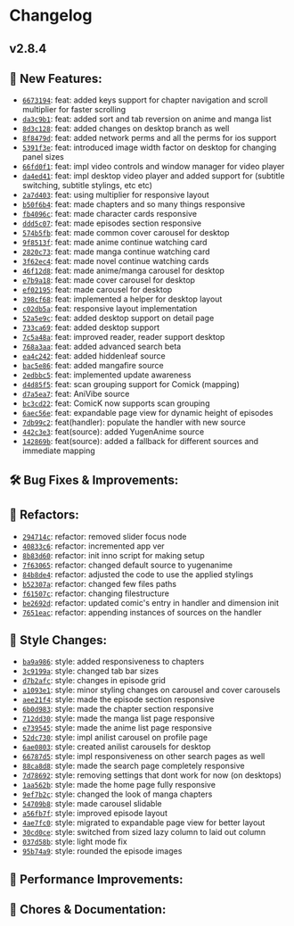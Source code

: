 # Changelog
## v2.8.4

## 🎉 New Features:
* [`6673194`](https://github.com/RyanYuuki/AnymeX/commit/6673194): feat: added keys support for chapter navigation and scroll multiplier for faster scrolling
* [`da3c9b1`](https://github.com/RyanYuuki/AnymeX/commit/da3c9b1): feat: added sort and tab reversion on anime and manga list
* [`8d3c128`](https://github.com/RyanYuuki/AnymeX/commit/8d3c128): feat: added changes on desktop branch as well
* [`8f8479d`](https://github.com/RyanYuuki/AnymeX/commit/8f8479d): feat: added network perms and all the perms for ios support
* [`5391f3e`](https://github.com/RyanYuuki/AnymeX/commit/5391f3e): feat: introduced image width factor on desktop for changing panel sizes
* [`66fd0f1`](https://github.com/RyanYuuki/AnymeX/commit/66fd0f1): feat: impl video controls and window manager for video player
* [`da4ed41`](https://github.com/RyanYuuki/AnymeX/commit/da4ed41): feat: impl desktop video player and added support for (subtitle switching, subtitle stylings, etc etc)
* [`2a7d403`](https://github.com/RyanYuuki/AnymeX/commit/2a7d403): feat: using multiplier for responsive layout
* [`b50f6b4`](https://github.com/RyanYuuki/AnymeX/commit/b50f6b4): feat: made chapters and so many things responsive
* [`fb4096c`](https://github.com/RyanYuuki/AnymeX/commit/fb4096c): feat: made character cards responsive
* [`ddd5c07`](https://github.com/RyanYuuki/AnymeX/commit/ddd5c07): feat: made episodes section responsive
* [`574b5fb`](https://github.com/RyanYuuki/AnymeX/commit/574b5fb): feat: made common cover carousel for desktop
* [`9f8513f`](https://github.com/RyanYuuki/AnymeX/commit/9f8513f): feat: made anime continue watching card
* [`2820c73`](https://github.com/RyanYuuki/AnymeX/commit/2820c73): feat: made manga continue watching card
* [`3f62ec4`](https://github.com/RyanYuuki/AnymeX/commit/3f62ec4): feat: made novel continue watching cards
* [`46f12d8`](https://github.com/RyanYuuki/AnymeX/commit/46f12d8): feat: made anime/manga carousel for desktop
* [`e7b9a18`](https://github.com/RyanYuuki/AnymeX/commit/e7b9a18): feat: made cover carousel for desktop
* [`ef02195`](https://github.com/RyanYuuki/AnymeX/commit/ef02195): feat: made carousel for desktop
* [`398cf68`](https://github.com/RyanYuuki/AnymeX/commit/398cf68): feat: implemented a helper for desktop layout
* [`c02db5a`](https://github.com/RyanYuuki/AnymeX/commit/c02db5a): feat: responsive layout implementation
* [`52a5e9c`](https://github.com/RyanYuuki/AnymeX/commit/52a5e9c): feat: added desktop support on detail page
* [`733ca69`](https://github.com/RyanYuuki/AnymeX/commit/733ca69): feat: added desktop support
* [`7c5a48a`](https://github.com/RyanYuuki/AnymeX/commit/7c5a48a): feat: improved reader, reader support desktop
* [`768a3aa`](https://github.com/RyanYuuki/AnymeX/commit/768a3aa): feat: added advanced search beta
* [`ea4c242`](https://github.com/RyanYuuki/AnymeX/commit/ea4c242): feat: added hiddenleaf source
* [`bac5e86`](https://github.com/RyanYuuki/AnymeX/commit/bac5e86): feat: added mangafire source
* [`2edbbc5`](https://github.com/RyanYuuki/AnymeX/commit/2edbbc5): feat: implemented update awareness
* [`d4d85f5`](https://github.com/RyanYuuki/AnymeX/commit/d4d85f5): feat: scan grouping support for Comick (mapping)
* [`d7a5ea7`](https://github.com/RyanYuuki/AnymeX/commit/d7a5ea7): feat: AniVibe source
* [`bc3cd22`](https://github.com/RyanYuuki/AnymeX/commit/bc3cd22): feat: ComicK now supports  scan grouping
* [`6aec56e`](https://github.com/RyanYuuki/AnymeX/commit/6aec56e): feat: expandable page view for dynamic height of episodes
* [`7db99c2`](https://github.com/RyanYuuki/AnymeX/commit/7db99c2): feat(handler): populate the handler with new source
* [`442c3e3`](https://github.com/RyanYuuki/AnymeX/commit/442c3e3): feat(source): added YugenAnime source
* [`142869b`](https://github.com/RyanYuuki/AnymeX/commit/142869b): feat(source): added a fallback for different sources and immediate mapping
## 🛠️ Bug Fixes & Improvements:

## 🔧 Refactors:
* [`294714c`](https://github.com/RyanYuuki/AnymeX/commit/294714c): refactor: removed slider focus node
* [`40833c6`](https://github.com/RyanYuuki/AnymeX/commit/40833c6): refactor: incremented app ver
* [`8b83d60`](https://github.com/RyanYuuki/AnymeX/commit/8b83d60): refactor: init inno script for making setup
* [`7f63065`](https://github.com/RyanYuuki/AnymeX/commit/7f63065): refactor: changed default source to yugenanime
* [`84b8de4`](https://github.com/RyanYuuki/AnymeX/commit/84b8de4): refactor: adjusted the code to use the applied stylings
* [`b52307a`](https://github.com/RyanYuuki/AnymeX/commit/b52307a): refactor: changed few files paths
* [`f61507c`](https://github.com/RyanYuuki/AnymeX/commit/f61507c): refactor: changing filestructure
* [`be2692d`](https://github.com/RyanYuuki/AnymeX/commit/be2692d): refactor: updated comic's entry in handler and dimension init
* [`7651eac`](https://github.com/RyanYuuki/AnymeX/commit/7651eac): refactor: appending instances of sources on the handler
## 🎨 Style Changes:
* [`ba9a986`](https://github.com/RyanYuuki/AnymeX/commit/ba9a986): style: added responsiveness to chapters
* [`3c9199a`](https://github.com/RyanYuuki/AnymeX/commit/3c9199a): style: changed tab bar sizes
* [`d7b2afc`](https://github.com/RyanYuuki/AnymeX/commit/d7b2afc): style: changes in episode grid
* [`a1093e1`](https://github.com/RyanYuuki/AnymeX/commit/a1093e1): style: minor styling changes on carousel and cover carousels
* [`aee21f4`](https://github.com/RyanYuuki/AnymeX/commit/aee21f4): style: made the episode section responsive
* [`6b0d983`](https://github.com/RyanYuuki/AnymeX/commit/6b0d983): style: made the chapter section responsive
* [`712dd30`](https://github.com/RyanYuuki/AnymeX/commit/712dd30): style: made the manga list page responsive
* [`e739545`](https://github.com/RyanYuuki/AnymeX/commit/e739545): style: made the anime list page responsive
* [`52dc730`](https://github.com/RyanYuuki/AnymeX/commit/52dc730): style: impl anilist carousel on profile page
* [`6ae0803`](https://github.com/RyanYuuki/AnymeX/commit/6ae0803): style: created anilist carousels for desktop
* [`66787d5`](https://github.com/RyanYuuki/AnymeX/commit/66787d5): style: impl responsiveness on other search pages as well
* [`88ca8d8`](https://github.com/RyanYuuki/AnymeX/commit/88ca8d8): style: made the search page completely responsive
* [`7d78692`](https://github.com/RyanYuuki/AnymeX/commit/7d78692): style: removing settings that dont work for now (on desktops)
* [`1aa562b`](https://github.com/RyanYuuki/AnymeX/commit/1aa562b): style: made the home page fully responsive
* [`9ef7b2c`](https://github.com/RyanYuuki/AnymeX/commit/9ef7b2c): style: changed the look of manga chapters
* [`54709b8`](https://github.com/RyanYuuki/AnymeX/commit/54709b8): style: made carousel slidable
* [`a56fb7f`](https://github.com/RyanYuuki/AnymeX/commit/a56fb7f): style: improved episode layout
* [`4ae7fc0`](https://github.com/RyanYuuki/AnymeX/commit/4ae7fc0): style: migrated to expandable page view for better layout
* [`30cd0ce`](https://github.com/RyanYuuki/AnymeX/commit/30cd0ce): style: switched from sized lazy column to laid out column
* [`037d58b`](https://github.com/RyanYuuki/AnymeX/commit/037d58b): style: light mode fix
* [`95b74a9`](https://github.com/RyanYuuki/AnymeX/commit/95b74a9): style: rounded the episode images
## 🚀 Performance Improvements:

## 🧹 Chores & Documentation:
